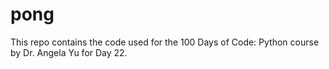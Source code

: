 # pong
This repo contains the code used for the 100 Days of Code: Python course by Dr. Angela Yu for Day 22.
